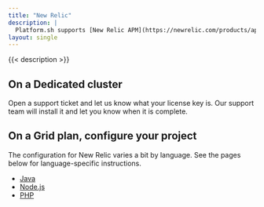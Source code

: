 ```yaml
---
title: "New Relic"
description: |
  Platform.sh supports [New Relic APM](https://newrelic.com/products/application-monitoring) for profiling your applications.
layout: single
---
```


{{< description >}}

## On a Dedicated cluster

Open a support ticket and let us know what your license key is. Our support team will install it and let you know when it is complete.

## On a Grid plan, configure your project

The configuration for New Relic varies a bit by language. See the pages below for language-specific instructions.

- [Java](/integrations/profiling/new-relic/java.html)
- [Node.js](/integrations/profiling/new-relic/nodejs.html)
- [PHP](/integrations/profiling/new-relic/php.html)